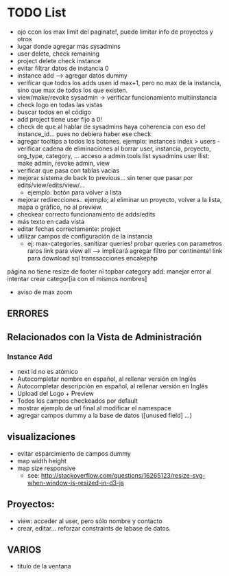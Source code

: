 # TODO List

- ojo ccon los max limit del paginate!, puede limitar info de proyectos y otros
- lugar donde agregar más sysadmins
- user delete, check remaining
- project delete check instance
- evitar filtrar datos de instancia 0
- instance add --> agregar datos dummy
- verificar que todos los adds usen id max+1, pero no max de la instancia, sino que max de todos los que existen.
- view/make/revoke sysadmin -> verificar funcionamiento multiinstancia
- check logo en todas las vistas
- buscar todos en el código
- add project tiene user fijo a 0!
- check de que al hablar de sysadmins haya coherencia con eso del instance_id... pues no debiera haber ese check
- agregar tooltips a todos los botones. ejemplo: instances index > users
-verificar cadena de eliminaciones al borrar user, instancia, proyecto, org_type, category, ...
acceso a admin tools
list sysadmins
user llist: make admin, revoke admin, view
- verificar que pasa con tablas vacias
- mejorar sistema de back to previous... sin tener que pasar por edits/view/edits/view/...
	- ejemplo: botón para volver a lista
- mejorar redirecciones.. ejemplo; al eliminar un proyecto, volver a la lista, mapa o gráfico, no al preview.
- checkear correcto funcionamiento de adds/edits
- más texto en cada vista
- editar fechas correctamente: project
- utilizar campos de configuración de la instancia
	- ej: max-categories.
sanitizar queries!
probar queries con parametros raros
link para view all --> implicará  agregar filtro por continente!
link para download
sql transsacciones encakephp


página no tiene resize de footer ni topbar
category add: manejar error al intentar crear categor[ia con el mismos nombres]

<!-- TODO: mostrar filtro actual -->

- aviso de max zoom

## ERRORES

## Relacionados con la Vista de Administración

### Instance Add

- next id no es atómico
- Autocompletar nombre en español, al rellenar versión en Inglés
- Autocompletar descripción en español, al rellenar versión en Inglés
- Upload del Logo + Preview
- Todos los campos checkeados por default
- mostrar ejemplo de url final al modificar el namespace
- agregar campos dummy a la base de datos ([unused field] ...)


## visualizaciones
- evitar esparcimiento de campos dummy
- map width height
- map size responsive
	- see: http://stackoverflow.com/questions/16265123/resize-svg-when-window-is-resized-in-d3-js

## Proyectos:

- view: acceder al user, pero sólo nombre y contacto
- crear, editar... reforzar constraints de labase de datos.

## VARIOS

- titulo de la ventana
